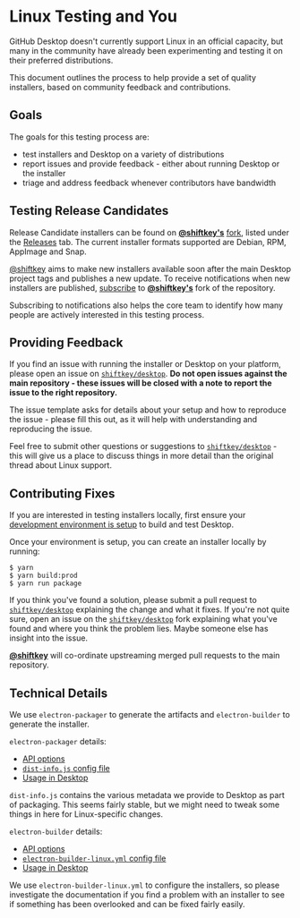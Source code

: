 # Linux Testing and You

GitHub Desktop doesn't currently support Linux in an official capacity, but many in the community have already been experimenting and testing it on their preferred distributions.

This document outlines the process to help provide a set of quality installers, based on community feedback and contributions.

## Goals

The goals for this testing process are:

* test installers and Desktop on a variety of distributions
* report issues and provide feedback - either about running Desktop or the installer
* triage and address feedback whenever contributors have bandwidth

## Testing Release Candidates

Release Candidate installers can be found on [**@shiftkey's**](https://github.com/shiftkey) [fork](https://github.com/shiftkey/desktop), listed under the [Releases](https://github.com/shiftkey/desktop/releases) tab. The current installer formats supported are Debian, RPM, AppImage and Snap.

[@shiftkey](https://github.com/shiftkey) aims to make new installers available soon after the main Desktop project tags and publishes a new update. To receive notifications when new installers are published, [subscribe](https://github.com/shiftkey/desktop/subscription) to [**@shiftkey's**](https://github.com/shiftkey) fork of the repository.

Subscribing to notifications also helps the core team to identify how many people are actively interested in this testing process.

## Providing Feedback

If you find an issue with running the installer or Desktop on your platform, please open an issue on [`shiftkey/desktop`](https://github.com/shiftkey/desktop). **Do not open issues against the main repository - these issues will be closed with a note to report the issue to the right repository.**

The issue template asks for details about your setup and how to reproduce the issue - please fill this out, as it will help with understanding and reproducing the issue.

Feel free to submit other questions or suggestions to [`shiftkey/desktop`](https://github.com/shiftkey/desktop) - this will give us a place to discuss things in more detail than the original thread about Linux support.

## Contributing Fixes

If you are interested in testing installers locally, first ensure your [development environment is setup](https://github.com/desktop/desktop/blob/development/docs/contributing/setup.md) to build and test Desktop.

Once your environment is setup, you can create an installer locally by running:

```shellsession
$ yarn
$ yarn build:prod
$ yarn run package
```

If you think you've found a solution, please submit a pull request to [`shiftkey/desktop`](https://github.com/shiftkey/desktop) explaining the change and what it fixes. If you're not quite sure, open an issue on the [`shiftkey/desktop`](https://github.com/shiftkey/desktop) fork explaining what you've found and where you think the problem lies. Maybe someone else has insight into the issue.

[**@shiftkey**](https://github.com/shiftkey) will co-ordinate upstreaming merged pull requests to the main repository.

## Technical Details

We use `electron-packager` to generate the artifacts and `electron-builder` to generate the installer.

`electron-packager` details:

* [API options](https://github.com/electron-userland/electron-packager/blob/development/docs/api.md#options)
* [`dist-info.js` config file](https://github.com/desktop/desktop/blob/development/script/dist-info.js)
* [Usage in Desktop](https://github.com/desktop/desktop/blob/development/script/build.ts#L98-L151)

`dist-info.js` contains the various metadata we provide to Desktop as part of packaging. This seems fairly stable, but we might need to tweak some things in here for Linux-specific changes.

`electron-builder` details:

* [API options](https://www.electron.build/configuration/linux)
* [`electron-builder-linux.yml` config file](https://github.com/desktop/desktop/blob/development/script/electron-builder-linux.yml)
* [Usage in Desktop](https://github.com/desktop/desktop/blob/development/script/package.ts#L124-L145)

We use `electron-builder-linux.yml` to configure the installers, so please investigate the documentation if you find a problem with an installer to see if something has been overlooked and can be fixed fairly easily.
